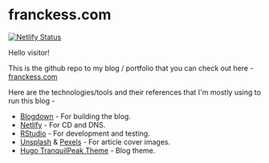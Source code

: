 # franckess.com

[![Netlify Status](https://api.netlify.com/api/v1/badges/372c69a6-2d22-4e66-a658-8c78338cb09a/deploy-status)](https://app.netlify.com/sites/kind-yonath-76baba/deploys)

Hello visitor!

This is the github repo to my blog / portfolio that you can check out here - [franckess.com](https://franckess.com/)

Here are the technologies/tools and their references that I'm mostly using to run this blog -   

- [Blogdown](https://bookdown.org/yihui/blogdown/) - For building the blog.
- [Netlify](https://www.netlify.com/) - For CD and DNS.
- [RStudio](https://www.rstudio.com/) - For development and testing.
- [Unsplash](https://unsplash.com/) & [Pexels](https://www.pexels.com/) - For article cover images.
- [Hugo TranquilPeak Theme](https://github.com/kakawait/hugo-tranquilpeak-theme) - Blog theme.